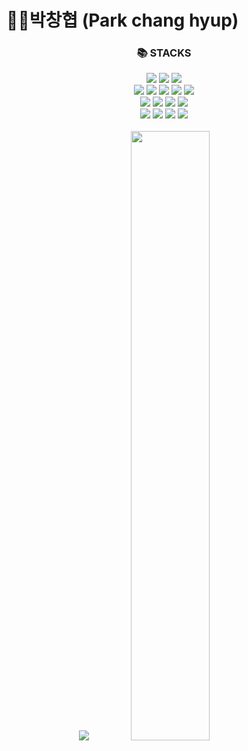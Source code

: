 
# 👨‍💻박창협 (Park chang hyup)  

<div align=center><h3>📚 STACKS</h3></div>   

<div align=center> 
  <img src="https://img.shields.io/badge/python-00599C?style=for-the-badge&logo=python%2B%2B&logoColor=white"> 
  <img src="https://img.shields.io/badge/c++-00599C?style=for-the-badge&logo=c%2B%2B&logoColor=white">
  <img src="https://img.shields.io/badge/R-3776AB?style=for-the-badge&logo=R&logoColor=white"> 

  <br>
  
  <img src="https://img.shields.io/badge/lambda-232F3E?style=for-the-badge&logo=amazonaws&logoColor=white">   
  <img src="https://img.shields.io/badge/s3-7952B3?style=for-the-badge&logo=amazonaws&logoColor=white">
  <img src="https://img.shields.io/badge/personalize-7952B3?style=for-the-badge&logo=amazonaws&logoColor=white">
  <img src="https://img.shields.io/badge/comprehend-7952B3?style=for-the-badge&logo=amazonaws&logoColor=white">
  <img src="https://img.shields.io/badge/API Gateway-7952B3?style=for-the-badge&logo=amazonaws&logoColor=white">

  <br>
  <img src="https://img.shields.io/badge/mysql-4479A1?style=for-the-badge&logo=mysql&logoColor=white">
  <img src="https://img.shields.io/badge/pytorch-FF6F00?style=for-the-badge&logo=pytorch&logoColor=white"> 
  <img src="https://img.shields.io/badge/Keras-D00000?style=for-the-badge&logo=pytorch&logoColor=white"> 
  <img src="https://img.shields.io/badge/TensorFlow-FF6F00?style=for-the-badge&logo=pytorch&logoColor=white"> 
  
  <br>
  <img src="https://img.shields.io/badge/flask-000000?style=for-the-badge&logo=flask&logoColor=white">
  <img src="https://img.shields.io/badge/linux-FCC624?style=for-the-badge&logo=linux&logoColor=black"> 
  <img src="https://img.shields.io/badge/github-181717?style=for-the-badge&logo=github&logoColor=white">
  <img src="https://img.shields.io/badge/git-F05032?style=for-the-badge&logo=git&logoColor=white">
  <br/>  <br/>
  <img src="http://mazassumnida.wtf/api/generate_badge?boj=pch1623">
  <img src="https://github-readme-stats.vercel.app/api?username=parkchanghyup&theme=tokyonight&show_icons=true" width="50%" >
  <br>
</div>






<!--
**parkchanghyup/parkchanghyup** is a ✨ _special_ ✨ repository because its `README.md` (this file) appears on your GitHub profile.

Here are some ideas to get you started:

- 🔭 I’m currently working on ...
- 🌱 I’m currently learning ...
- 👯 I’m looking to collaborate on ...
- 🤔 I’m looking for help with ...
- 💬 Ask me about ...
- 📫 How to reach me: ...
- 😄 Pronouns: ...
- ⚡ Fun fact: ...
-->
